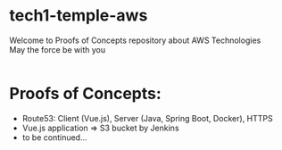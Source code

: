 # tech1-temple-aws
Welcome to Proofs of Concepts repository about AWS Technologies  
May the force be with you

<p align="center">
	<img src="https://raw.githubusercontent.com/tech1-io/tech1-temple-aws/master/img/temple-aws.png" alt=""/>
</p>

# Proofs of Concepts:

* Route53: Client (Vue.js), Server (Java, Spring Boot, Docker), HTTPS
* Vue.js application => S3 bucket by Jenkins
* to be continued...
